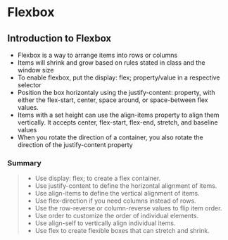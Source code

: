 # Flexbox

## Introduction to Flexbox

- Flexbox is a way to arrange items into rows or columns
- Items will shrink and grow based on rules stated in class and the window size
- To enable flexbox, put the display: flex; property/value in a respective selector
- Position the box horizontaly using the justify-content: property, with either the flex-start, center, space around, or space-between flex values.
- Items with a set height can use the align-items property to align them vertically. It accepts center, flex-start, flex-end, stretch, and baseline values
- When you rotate the direction of a container, you also rotate the direction of the justify-content property

### Summary
> - Use display: flex; to create a flex container.
> - Use justify-content to define the horizontal alignment of items.
> - Use align-items to define the vertical alignment of items.
> - Use flex-direction if you need columns instead of rows.
> - Use the row-reverse or column-reverse values to flip item order.
> - Use order to customize the order of individual elements.
> - Use align-self to vertically align individual items.
> - Use flex to create flexible boxes that can stretch and shrink.
